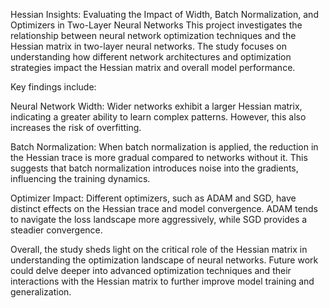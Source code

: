 Hessian Insights: Evaluating the Impact of Width, Batch Normalization, and Optimizers in Two-Layer Neural Networks
This project investigates the relationship between neural network optimization techniques and the Hessian matrix in two-layer neural networks. The study focuses on understanding how different network architectures and optimization strategies impact the Hessian matrix and overall model performance.

Key findings include:

Neural Network Width: Wider networks exhibit a larger Hessian matrix, indicating a greater ability to learn complex patterns. However, this also increases the risk of overfitting.

Batch Normalization: When batch normalization is applied, the reduction in the Hessian trace is more gradual compared to networks without it. This suggests that batch normalization introduces noise into the gradients, influencing the training dynamics.

Optimizer Impact: Different optimizers, such as ADAM and SGD, have distinct effects on the Hessian trace and model convergence. ADAM tends to navigate the loss landscape more aggressively, while SGD provides a steadier convergence.

Overall, the study sheds light on the critical role of the Hessian matrix in understanding the optimization landscape of neural networks. Future work could delve deeper into advanced optimization techniques and their interactions with the Hessian matrix to further improve model training and generalization.
